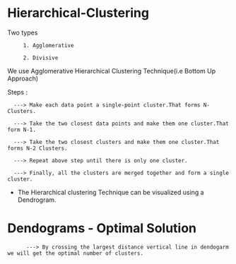 # Hierarchical-Clustering

Two types 
         
         1. Agglomerative
         
         2. Divisive
         
We use Agglomerative Hierarchical Clustering Technique(i.e Bottom Up Approach)  

Steps :  

      ---> Make each data point a single-point cluster.That forms N-Clusters.
      
      ---> Take the two closest data points and make them one cluster.That form N-1.
      
      ---> Take the two closest clusters and make them one cluster.That forms N-2 Clusters.
      
      ---> Repeat above step until there is only one cluster.
      
      ---> Finally, all the clusters are merged together and form a single cluster.
      
      
* The Hierarchical clustering Technique can be visualized using a Dendrogram.  

# Dendograms - Optimal Solution
        
          ---> By crossing the largest distance vertical line in dendogarm we will get the optimal number of clusters.


      
         
